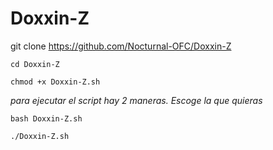 # Doxxin-Z


git clone <a href="https://github.com/Nocturnal-OFC/Doxxin-Z">https://github.com/Nocturnal-OFC/Doxxin-Z</a>

```cd Doxxin-Z```

```chmod +x Doxxin-Z.sh```


<i>para ejecutar el script hay 2 maneras. Escoge la que quieras</i>


```bash Doxxin-Z.sh```

```./Doxxin-Z.sh```

